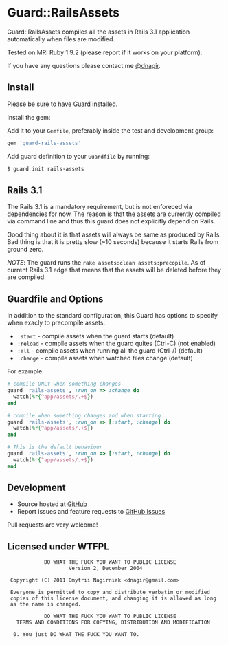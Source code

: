 # Guard::RailsAssets


Guard::RailsAssets compiles all the assets in Rails 3.1 application automatically when files are modified.

Tested on MRI Ruby 1.9.2 (please report if it works on your platform).

If you have any questions please contact me [@dnagir](http://www.ApproachE.com).

## Install

Please be sure to have [Guard](https://github.com/guard/guard) installed.

Install the gem:

Add it to your `Gemfile`, preferably inside the test and development group:

```ruby
gem 'guard-rails-assets'
```

Add guard definition to your `Guardfile` by running:

```bash
$ guard init rails-assets
```

## Rails 3.1

The Rails 3.1 is a mandatory requirement, but is not enforeced via dependencies for now.
The reason is that the assets are currently compiled via command line and thus this guard does not
explicitly depend on Rails.

Good thing about it is that assets will always be same as produced by Rails.
Bad thing is that it is pretty slow (~10 seconds) because it starts Rails from ground zero.

*NOTE*: The guard runs the `rake assets:clean assets:precopile`.
As of current Rails 3.1 edge that means that the assets will be deleted before they are compiled.


## Guardfile and Options

In addition to the standard configuration, this Guard has options to specify when exacly to precompile assets.

- `:start` - compile assets when the guard starts (default)
- `:reload` - compile assets when the guard quites (Ctrl-C) (not enabled)
- `:all` - compile assets when running all the guard (Ctrl-/) (default)
- `:change` - compile assets when watched files change (default)

For example:


```ruby
# compile ONLY when something changes
guard 'rails-assets', :run_on => :change do
  watch(%r{^app/assets/.+$})
end

# compile when something changes and when starting
guard 'rails-assets', :run_on => [:start, :change] do
  watch(%r{^app/assets/.+$})
end

# This is the default behaviour
guard 'rails-assets', :run_on => [:start, :change] do
  watch(%r{^app/assets/.+$})
end
```

## Development

- Source hosted at [GitHub](https://github.com/dnagir/guard-rails-assets)
- Report issues and feature requests to [GitHub Issues](https://github.com/dnagir/guard-rails-assets/issues)


Pull requests are very welcome!

## Licensed under WTFPL

```
            DO WHAT THE FUCK YOU WANT TO PUBLIC LICENSE
                    Version 2, December 2004

 Copyright (C) 2011 Dmytrii Nagirniak <dnagir@gmail.com>

 Everyone is permitted to copy and distribute verbatim or modified
 copies of this license document, and changing it is allowed as long
 as the name is changed.

            DO WHAT THE FUCK YOU WANT TO PUBLIC LICENSE
   TERMS AND CONDITIONS FOR COPYING, DISTRIBUTION AND MODIFICATION

  0. You just DO WHAT THE FUCK YOU WANT TO.
```




